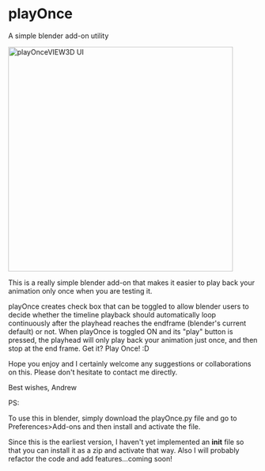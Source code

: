 # playOnce
A simple blender add-on utility

<img width="454" alt="playOnceVIEW3D UI" src="https://user-images.githubusercontent.com/96590051/232178830-f213133f-fea7-4986-8808-db937d3047f3.png">

This is a really simple blender add-on that makes it easier to play back your animation only once when you are testing it.

playOnce creates check box that can be toggled to allow blender users to decide whether the timeline playback should automatically loop continuously after the playhead reaches the endframe (blender's current default) or not. When playOnce is toggled ON and its "play" button is pressed, the playhead will only play back your animation just once, and then stop at the end frame. Get it? Play Once! :D

Hope you enjoy and I certainly welcome any suggestions or collaborations on this. Please don't hesitate to contact me directly.

Best wishes, Andrew


PS:

To use this in blender, simply download the playOnce.py file and go to Preferences>Add-ons and then install and activate the file.

Since this is the earliest version, I haven't yet implemented an __init__ file so that you can install it as a zip and activate that way. Also I will probably refactor the code and add features...coming soon! 
